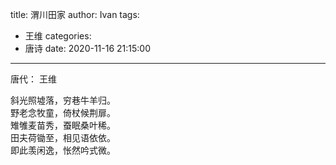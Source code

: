 title: 渭川田家
author: Ivan
tags:
  - 王维
categories:
  - 唐诗
date: 2020-11-16 21:15:00
---
唐代： 王维

斜光照墟落，穷巷牛羊归。  
野老念牧童，倚杖候荆扉。   
雉雊麦苗秀，蚕眠桑叶稀。  
田夫荷锄至，相见语依依。  
即此羡闲逸，怅然吟式微。  